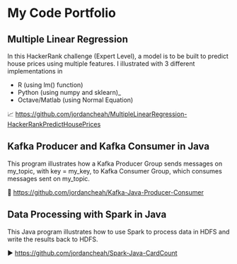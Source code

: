 # My Code Portfolio

## Multiple Linear Regression  

In this HackerRank challenge (Expert Level), a model is to be built to predict house prices using multiple features.  I illustrated with 3 different implementations in 
* R (using lm() function)
* Python (using numpy and sklearn)_
* Octave/Matlab (using Normal Equation)

:chart_with_upwards_trend: https://github.com/jordancheah/MultipleLinearRegression-HackerRankPredictHousePrices

## Kafka Producer and Kafka Consumer in Java  

This program illustrates how a Kafka Producer Group sends messages on my_topic, with key = my_key, to Kafka Consumer Group, which consumes messages sent on my_topic.

:calling: https://github.com/jordancheah/Kafka-Java-Producer-Consumer

## Data Processing with Spark in Java  

This Java program illustrates how to use Spark to process data in HDFS and write the results back to HDFS.

:arrow_forward: https://github.com/jordancheah/Spark-Java-CardCount



